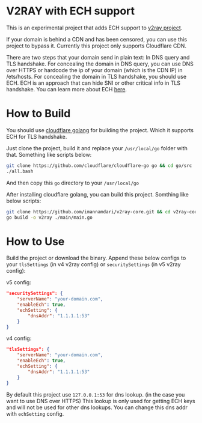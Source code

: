 # V2RAY with ECH support
This is an experimental project that adds ECH support to [v2ray project](https://github.com/v2fly/v2ray-core).

If your domain is behind a CDN and has been censored, you can use this project to bypass it.
Currently this project only supports Cloudflare CDN.

There are two steps that your domain send in plain text: In DNS query and TLS handshake.
For concealing the domain in DNS query, you can use DNS over HTTPS or hardcode the ip of your domain (which is the CDN IP) in /ets/hosts.
For concealing the domain in TLS handshake, you should use ECH.
ECH is an approach that can hide SNI or other critical info in TLS handshake. You can learn more about ECH [here](https://blog.cloudflare.com/handshake-encryption-endgame-an-ech-update).

# How to Build
You should use [cloudflare golang](https://github.com/cloudflare/cloudflare-go) for building the project.
Which it supports ECH for TLS handshake.

Just clone the project, build it and replace your `/usr/local/go` folder with that.
Something like scripts below:
```bash
git clone https://github.com/cloudflare/cloudflare-go go && cd go/src
./all.bash
```
And then copy this `go` directory to your `/usr/local/go`

After installing cloudflare golang, you can build this project. Somthing like below scripts:
```bash
git clone https://github.com/imannamdari/v2ray-core.git && cd v2ray-core
go build -o v2ray ./main/main.go
```

# How to Use
Build the project or download the binary. Append these below configs to your `tlsSettings` (in v4 v2ray config) or `securitySettings` (in v5 v2ray config):

v5 config:
```json
"securitySettings": {
    "serverName": "your-domain.com",
    "enableEch": true,
    "echSetting": {
        "dnsAddr": "1.1.1.1:53"
    }
}
```
v4 config:
```json
"tlsSettings": {
    "serverName": "your-domain.com",
    "enableEch": true,
    "echSetting": {
        "dnsAddr": "1.1.1.1:53"
    }
}
```

By default this project use `127.0.0.1:53` for dns lookup. (in the case you want to use DNS over HTTPS) This lookup is only used for getting ECH keys and will not be used for other dns lookups. You can change this dns addr with `echSetting` config.